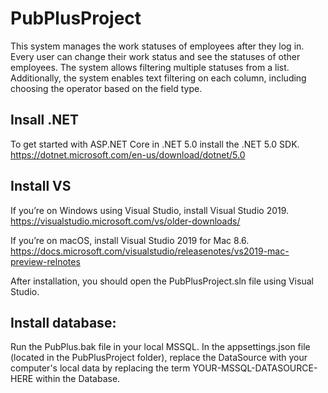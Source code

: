 # PubPlusProject
This system manages the work statuses of employees after they log in.
Every user can change their work status and see the statuses of other employees. 
The system allows filtering multiple statuses from a list. Additionally, the system enables text filtering on each column, including choosing the operator based on the field type.

## Insall .NET
To get started with ASP.NET Core in .NET 5.0 install the .NET 5.0 SDK.
https://dotnet.microsoft.com/en-us/download/dotnet/5.0

## Install VS
If you’re on Windows using Visual Studio, install Visual Studio 2019.
https://visualstudio.microsoft.com/vs/older-downloads/

If you’re on macOS, install Visual Studio 2019 for Mac 8.6.
https://docs.microsoft.com/visualstudio/releasenotes/vs2019-mac-preview-relnotes

After installation, you should open the PubPlusProject.sln file using Visual Studio.

## Install database:

Run the PubPlus.bak file in your local MSSQL.
In the appsettings.json file (located in the PubPlusProject folder), replace the DataSource with your computer's local data by replacing the term YOUR-MSSQL-DATASOURCE-HERE within the Database.
